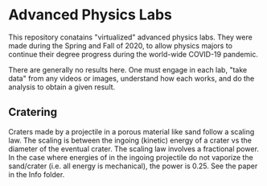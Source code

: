 # Advanced Physics Labs


This repository conatains "virtualized" advanced physics labs. They were made during the Spring and Fall of 2020, to allow physics majors to continue their degree progress during the world-wide COVID-19 pandemic. 

There are generally no results here. One must engage in each lab, "take data" from any videos or images, understand how each works, and do the analysis to obtain a given result.

## Cratering

Craters made by a projectile in a porous material like sand follow a scaling law.  The scaling is between the ingoing (kinetic) energy of a crater vs the diameter of the eventual crater.  The scaling law involves a fractional power.  In the case where energies of in the ingoing projectile do not vaporize the sand/crater (i.e. all energy is mechanical), the power is 0.25.  See the paper in the Info folder.

#
